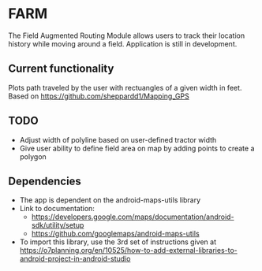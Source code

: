 # FARM
The Field Augmented Routing Module allows users to track their location history while moving around a field. Application is still in development.
## Current functionality
Plots path traveled by the user with rectuangles of a given width in feet. Based on https://github.com/sheppardd1/Mapping_GPS
## TODO
* Adjust width of polyline based on user-defined tractor width
* Give user ability to define field area on map by adding points to create a polygon
## Dependencies
* The app is dependent on the android-maps-utils library
* Link to documentation: 
    * https://developers.google.com/maps/documentation/android-sdk/utility/setup
    * https://github.com/googlemaps/android-maps-utils
* To import this library, use the 3rd set of instructions given at https://o7planning.org/en/10525/how-to-add-external-libraries-to-android-project-in-android-studio
